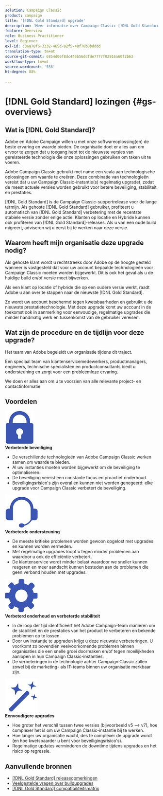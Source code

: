 ```yaml
---
solution: Campaign Classic
product: campaign
title: '[!DNL Gold Standard] upgrade'
description: 'Meer informatie over Campaign Classic [!DNL Gold Standard] '
feature: Overview
role: Business Practitioner
level: Beginner
exl-id: c36a78f6-3332-465d-92f5-48f70b8bdddd
translation-type: tm+mt
source-git-commit: 6854d06f8dc445b56ddfde7777f02916a60f2b63
workflow-type: tm+mt
source-wordcount: '556'
ht-degree: 88%

---
```


# [!DNL Gold Standard] lozingen  {#gs-overviews}

## Wat is [!DNL Gold Standard]?

Adobe en Adobe Campaign willen u met onze softwareoplossing(en) de beste ervaring en waarde bieden. De organisatie doet er alles aan om ervoor te zorgen dat u toegang hebt tot de nieuwste versies van gerelateerde technologie die onze oplossingen gebruiken om taken uit te voeren.

Adobe Campaign Classic gebruikt met name een scala aan technologische oplossingen om waarde te creëren. Deze combinatie van technologieën vereist dat u uw Campaign Classic-instantie(s) regelmatig upgradet, zodat de meest actuele versies worden gebruikt voor betere beveiliging, stabiliteit en prestaties.

[!DNL Gold Standard] is de Campaign Classic-supportrelease voor de lange termijn. Als gehoste [!DNL Gold Standard] gebruiker, profiteert u automatisch van [!DNL Gold Standard] verbetering met de recentste stabiele versie zonder enige actie. Klanten op locatie en Hybride kunnen ook profiteren van [!DNL Gold Standard]-releases. Als u van een oude build migreert, adviseren wij u eerst bij te werken naar deze versie.

## Waarom heeft mijn organisatie deze upgrade nodig?

Als gehoste klant wordt u rechtstreeks door Adobe op de hoogte gesteld wanneer is vastgesteld dat voor uw account bepaalde technologieën voor Campaign Classic moeten worden bijgewerkt. Dit is ook het geval als u de huidige build en/of versie moet bijwerken.

Als een klant op locatie of hybride die op een oudere versie werkt, raadt Adobe u aan over te stappen naar de nieuwste [!DNL Gold Standard].

Zo wordt uw account beschermd tegen kwetsbaarheden en gebruikt u de nieuwste prestatietechnologie. Met deze upgrade komt uw account in de toekomst ook in aanmerking voor eenvoudige, regelmatige upgrades die minder handmatig werk en tussenkomst van de gebruiker vereisen.

## Wat zijn de procedure en de tijdlijn voor deze upgrade?

Het team van Adobe begeleidt uw organisatie tijdens dit traject.

Een speciaal team van klantenservicemedewerkers, productmanagers, engineers, technische specialisten en productconsultants biedt u ondersteuning en zorgt voor een probleemloze ervaring.

We doen er alles aan om u te voorzien van alle relevante project- en contactinformatie.

## Voordelen

<tr>
  <td>
      <img alt="Beveiliging" src="assets/do-not-localize/security.png"/>
    <div>
    <strong>Verbeterde beveiliging</strong>
    </div>
    <ul>
    <li>De verschillende technologieën van Adobe Campaign Classic werken samen om waarde te bieden.</li>
    <li>Al uw instanties moeten worden bijgewerkt om de beveiliging te optimaliseren.</li>
    <li>De beveiliging vereist een constante focus en proactief onderhoud. </li>
    <li>Beveiligingsrisico's zijn overal en kunnen niet worden genegeerd: elke upgrade voor Campaign Classic verbetert de beveiliging.</li>
    </ul>
  </td>

<td>
      <img alt="Ondersteuning" src="assets/do-not-localize/support.png" />
    <div>
    <strong>Verbeterde ondersteuning</strong>
    </div>
    <ul>
    <li>De meeste kritieke problemen worden gewoon opgelost met upgrades en kunnen worden vermeden.</li>
    <li>Met regelmatige upgrades loopt u tegen minder problemen aan waardoor u ook de efficiëntie verbetert.</li>
    <li>De klantenservice wordt minder belast waardoor we sneller kunnen reageren en meer aandacht kunnen besteden aan de problemen die geen verband houden met upgrades.</li>
    </ul>
  </td>
</tr>

<tr>
  <td>
      <img alt="Onderhoud" src="assets/do-not-localize/maintenance.png"/>
    <div>
    <strong>Verbeterd onderhoud en verbeterde stabiliteit</strong>
    </div>
    <ul>
    <li>In de loop der tijd identificeert het Adobe Campaign-team manieren om de stabiliteit en de prestaties van het product te verbeteren en bekende problemen op te lossen.</li>
    <li>Door uw instantie te upgraden krijgt u deze nieuwste verbeteringen. U voorkomt zo bovendien veelvoorkomende problemen binnen organisaties die een snelle groei doormaken en/of tegen moeilijkheden aanlopen in hun Campaign Classic-instanties.</li>
    <li>De verbeteringen in de technologie achter Campaign Classic zullen zowel bij de marketing- als IT-teams binnen uw organisatie merkbaar zijn.</li>
    </ul>
  </td>

<td>
      <img alt="Buildupgrade" src="assets/do-not-localize/upgrades.png" />
    <div>
    <strong>Eenvoudigere upgrades</strong>
    </a>
    </div>
    <ul>
    <li>Hoe groter het verschil tussen twee versies (bijvoorbeeld v5 --&gt; v7), hoe complexer het is om uw Campaign Classic-instantie bij te werken.</li>
    <li>Hoe langer uw organisatie wacht, des te complexer de upgrade wordt (en hoe kwetsbaarder u bent voor beveiligingsrisico's).</li>
    <li>Regelmatige updates verminderen de downtime tijdens upgrades en het risico op regressie.</li>
    </ul>
  </td>
</tr>
</table>

## Aanvullende bronnen

* [[!DNL Gold Standard] releaseopmerkingen](gold-standard.md)
* [Veelgestelde vragen over buildupgrades](../../platform/using/faq-build-upgrade.md)
* [[!DNL Gold Standard] compatibiliteitsmatrix](compatibility-matrix-gs.md)

